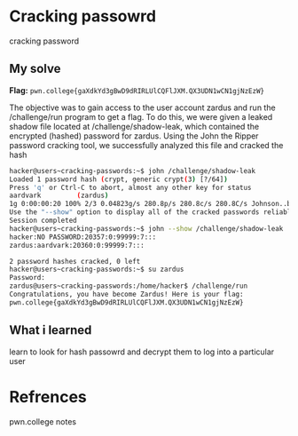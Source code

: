 # Cracking passowrd
cracking password

## My solve
**Flag:** `pwn.college{gaXdkYd3gBwD9dRIRLUlCQFlJXM.QX3UDN1wCN1gjNzEzW}`

The objective was to gain access to the user account zardus and run the /challenge/run program to get a flag. To do this, we were given a leaked shadow file located at /challenge/shadow-leak, which contained the encrypted (hashed) password for zardus. Using the John the Ripper password cracking tool, we successfully analyzed this file and cracked the hash

```bash
hacker@users~cracking-passwords:~$ john /challenge/shadow-leak
Loaded 1 password hash (crypt, generic crypt(3) [?/64])
Press 'q' or Ctrl-C to abort, almost any other key for status
aardvark         (zardus)
1g 0:00:00:20 100% 2/3 0.04823g/s 280.8p/s 280.8c/s 280.8C/s Johnson..buzz
Use the "--show" option to display all of the cracked passwords reliably
Session completed
hacker@users~cracking-passwords:~$ john --show /challenge/shadow-leak
hacker:NO PASSWORD:20357:0:99999:7:::
zardus:aardvark:20360:0:99999:7:::

2 password hashes cracked, 0 left
hacker@users~cracking-passwords:~$ su zardus
Password: 
zardus@users~cracking-passwords:/home/hacker$ /challenge/run
Congratulations, you have become Zardus! Here is your flag:
pwn.college{gaXdkYd3gBwD9dRIRLUlCQFlJXM.QX3UDN1wCN1gjNzEzW}
```

## What i learned
learn to look for hash passowrd and decrypt them to log into a particular user 

# Refrences
pwn.college notes